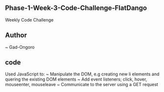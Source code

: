 ## Phase-1-Week-3-Code-Challenge-FlatDango
Weekly Code Challenge

## Author
~ Gad-Ongoro

## code
Used JavaScript to: 
~ Manipulate the DOM, e.g creating new li elements and quering the existing DOM elements
~ Add event listeners; click, hover, mouseenter, mouseleave
~ Communicate to the server using a GET request
